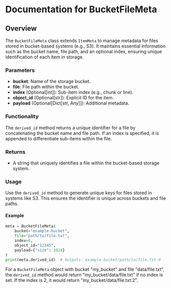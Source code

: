 # Documentation for BucketFileMeta

## Overview

The `BucketFileMeta` class extends `ItemMeta` to manage metadata for files stored in bucket-based systems (e.g., S3). It maintains essential information such as the bucket name, file path, and an optional index, ensuring unique identification of each item in storage.

### Parameters

- **bucket**: Name of the storage bucket.
- **file**: File path within the bucket.
- **index** (Optional[int]): Sub-item index (e.g., chunk or line).
- **object_id** (Optional[str]): Explicit ID for the item.
- **payload** (Optional[Dict[str, Any]]): Additional metadata.

### Functionality

The `derived_id` method returns a unique identifier for a file by concatenating the bucket name and file path. If an index is specified, it is appended to differentiate sub-items within the file.

### Returns

- A string that uniquely identifies a file within the bucket-based storage system.

### Usage

Use the `derived_id` method to generate unique keys for files stored in systems like S3. This ensures the identifier is unique across buckets and file paths.

#### Example

```python
meta = BucketFileMeta(
    bucket="example-bucket",
    file="path/to/file.txt",
    index=0,
    object_id="12345",
    payload={"size": 1024}
)
print(meta.derived_id)  # Outputs: example-bucket/path/to/file.txt:0
```

For a `BucketFileMeta` object with bucket "my_bucket" and file "data/file.txt", the `derived_id` method would return "my_bucket/data/file.txt" if no index is set. If the index is 2, it would return "my_bucket/data/file.txt:2".